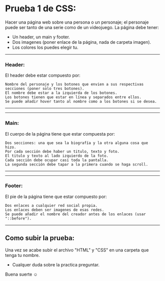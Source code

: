 # Prueba 1 de CSS:

Hacer una página web sobre una persona o un personaje; el personaje puede ser tanto de una serie como de un videojuego.
La página debe tener:

- Un header, un main y footer.
- Dos imagenes (poner enlace de la página, nada de carpeta imagen).
- Los colores los puedes elegir tu.

---
### Header:

<p>
	El header debe estar compuesto por:
</p>

	Nombre del personaje y los botones que envien a sus respectivas secciones (poner solo tres botones).
	El nombre debe estar a la izquierda de los botones.
	Los botones tienen que estar en línea y separados entre ellos.
	Se puede añadir hover tanto al nombre como a los botones si se desea.

---

---
### Main:

<p>
	El cuerpo de la página tiene que estar compuesta por:
</p>

	Dos secciones: una que sea la biografía y la otra alguna cosa que hizo.
	Por cada sección debe haber un titulo, texto y foto.
	El titulo y texto al lado izquierdo de la foto.
	Cada sección debe ocupar casi toda la pantalla.
	La segunda sección debe tapar a la primera cuando se haga scroll.

---

---
### Footer:

<p>
	El pie de la página tiene que estar compuesto por:
</p>

	Dos enlaces a cualquier red social propia.
	Los enlaces deben ser imagenes de esas redes.
	Se puede añadir el nombre del creador antes de los enlaces (usar "::before").

---

## Como subir la prueba:

Una vez se acabe subir el archivo "HTML" y "CSS" en una carpeta que tenga tu nombre.

- Cualquer duda sobre la practica preguntar.

Buena suerte  ☺️
